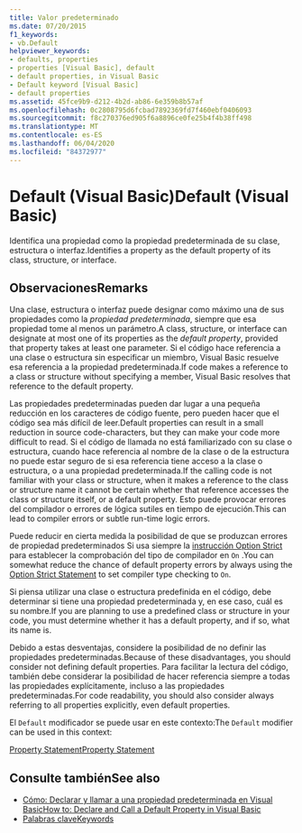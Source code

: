 ```yaml
---
title: Valor predeterminado
ms.date: 07/20/2015
f1_keywords:
- vb.Default
helpviewer_keywords:
- defaults, properties
- properties [Visual Basic], default
- default properties, in Visual Basic
- Default keyword [Visual Basic]
- default properties
ms.assetid: 45fce9b9-d212-4b2d-ab86-6e359b8b57af
ms.openlocfilehash: 0c2808795d6fcbad7892369fd7f460ebf0406093
ms.sourcegitcommit: f8c270376ed905f6a8896ce0fe25b4f4b38ff498
ms.translationtype: MT
ms.contentlocale: es-ES
ms.lasthandoff: 06/04/2020
ms.locfileid: "84372977"
---
```

# <a name="default-visual-basic"></a><span data-ttu-id="f5af9-102">Default (Visual Basic)</span><span class="sxs-lookup"><span data-stu-id="f5af9-102">Default (Visual Basic)</span></span>
<span data-ttu-id="f5af9-103">Identifica una propiedad como la propiedad predeterminada de su clase, estructura o interfaz.</span><span class="sxs-lookup"><span data-stu-id="f5af9-103">Identifies a property as the default property of its class, structure, or interface.</span></span>  
  
## <a name="remarks"></a><span data-ttu-id="f5af9-104">Observaciones</span><span class="sxs-lookup"><span data-stu-id="f5af9-104">Remarks</span></span>  
 <span data-ttu-id="f5af9-105">Una clase, estructura o interfaz puede designar como máximo una de sus propiedades como la *propiedad predeterminada*, siempre que esa propiedad tome al menos un parámetro.</span><span class="sxs-lookup"><span data-stu-id="f5af9-105">A class, structure, or interface can designate at most one of its properties as the *default property*, provided that property takes at least one parameter.</span></span> <span data-ttu-id="f5af9-106">Si el código hace referencia a una clase o estructura sin especificar un miembro, Visual Basic resuelve esa referencia a la propiedad predeterminada.</span><span class="sxs-lookup"><span data-stu-id="f5af9-106">If code makes a reference to a class or structure without specifying a member, Visual Basic resolves that reference to the default property.</span></span>  
  
 <span data-ttu-id="f5af9-107">Las propiedades predeterminadas pueden dar lugar a una pequeña reducción en los caracteres de código fuente, pero pueden hacer que el código sea más difícil de leer.</span><span class="sxs-lookup"><span data-stu-id="f5af9-107">Default properties can result in a small reduction in source code-characters, but they can make your code more difficult to read.</span></span> <span data-ttu-id="f5af9-108">Si el código de llamada no está familiarizado con su clase o estructura, cuando hace referencia al nombre de la clase o de la estructura no puede estar seguro de si esa referencia tiene acceso a la clase o estructura, o a una propiedad predeterminada.</span><span class="sxs-lookup"><span data-stu-id="f5af9-108">If the calling code is not familiar with your class or structure, when it makes a reference to the class or structure name it cannot be certain whether that reference accesses the class or structure itself, or a default property.</span></span> <span data-ttu-id="f5af9-109">Esto puede provocar errores del compilador o errores de lógica sutiles en tiempo de ejecución.</span><span class="sxs-lookup"><span data-stu-id="f5af9-109">This can lead to compiler errors or subtle run-time logic errors.</span></span>  
  
 <span data-ttu-id="f5af9-110">Puede reducir en cierta medida la posibilidad de que se produzcan errores de propiedad predeterminados Si usa siempre la [instrucción Option Strict](../statements/option-strict-statement.md) para establecer la comprobación del tipo de compilador en `On` .</span><span class="sxs-lookup"><span data-stu-id="f5af9-110">You can somewhat reduce the chance of default property errors by always using the [Option Strict Statement](../statements/option-strict-statement.md) to set compiler type checking to `On`.</span></span>  
  
 <span data-ttu-id="f5af9-111">Si piensa utilizar una clase o estructura predefinida en el código, debe determinar si tiene una propiedad predeterminada y, en ese caso, cuál es su nombre.</span><span class="sxs-lookup"><span data-stu-id="f5af9-111">If you are planning to use a predefined class or structure in your code, you must determine whether it has a default property, and if so, what its name is.</span></span>  
  
 <span data-ttu-id="f5af9-112">Debido a estas desventajas, considere la posibilidad de no definir las propiedades predeterminadas.</span><span class="sxs-lookup"><span data-stu-id="f5af9-112">Because of these disadvantages, you should consider not defining default properties.</span></span> <span data-ttu-id="f5af9-113">Para facilitar la lectura del código, también debe considerar la posibilidad de hacer referencia siempre a todas las propiedades explícitamente, incluso a las propiedades predeterminadas.</span><span class="sxs-lookup"><span data-stu-id="f5af9-113">For code readability, you should also consider always referring to all properties explicitly, even default properties.</span></span>  
  
 <span data-ttu-id="f5af9-114">El `Default` modificador se puede usar en este contexto:</span><span class="sxs-lookup"><span data-stu-id="f5af9-114">The `Default` modifier can be used in this context:</span></span>  
  
 [<span data-ttu-id="f5af9-115">Property Statement</span><span class="sxs-lookup"><span data-stu-id="f5af9-115">Property Statement</span></span>](../statements/property-statement.md)  
  
## <a name="see-also"></a><span data-ttu-id="f5af9-116">Consulte también</span><span class="sxs-lookup"><span data-stu-id="f5af9-116">See also</span></span>

- [<span data-ttu-id="f5af9-117">Cómo: Declarar y llamar a una propiedad predeterminada en Visual Basic</span><span class="sxs-lookup"><span data-stu-id="f5af9-117">How to: Declare and Call a Default Property in Visual Basic</span></span>](../../programming-guide/language-features/procedures/how-to-declare-and-call-a-default-property.md)
- [<span data-ttu-id="f5af9-118">Palabras clave</span><span class="sxs-lookup"><span data-stu-id="f5af9-118">Keywords</span></span>](../keywords/index.md)
